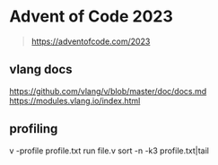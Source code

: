 # Advent of Code 2023

> https://adventofcode.com/2023


## vlang docs

https://github.com/vlang/v/blob/master/doc/docs.md
https://modules.vlang.io/index.html

## profiling


v -profile profile.txt run file.v
sort -n -k3 profile.txt|tail